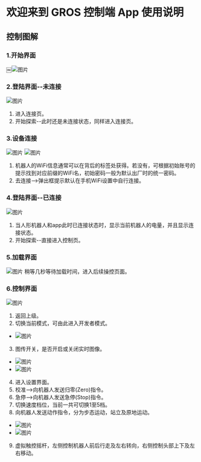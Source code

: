 # 欢迎来到 GROS 控制端 App 使用说明

## 控制图解
### 1.开始界面

￼![图片](assets/IMG_1.png)

### 2.登陆界面--未连接
![图片](assets/IMG_2.png)
1. 进入连接页。
2. 开始探索--此时还是未连接状态，同样进入连接页。

### 3.设备连接
![图片](assets/IMG_3.png)
![图片](assets/IMG_4.png)
1. 机器人的WiFi信息通常可以在背后的标签处获得。若没有，可根据初始账号的提示找到对应前缀的WiFi名，初始密码一般为默认出厂时的统一密码。
2. 去连接-->弹出框提示默认在手机WiFi设置中自行连接。

### 4.登陆界面--已连接
![图片](assets/IMG_5.png)
1. 当人形机器人和app此时已连接状态时，显示当前机器人的电量，并且显示连接状态。
2. 开始探索--直接进入控制页。

### 5.加载界面
![图片](assets/IMG_6.png)
稍等几秒等待加载时间，进入后续操控页面。

### 6.控制界面
![图片](assets/IMG_7.png)
1. 返回上级。
2. 切换当前模式，可由此进入开发者模式。
- ![图片](assets/IMG_8.png)
3. 图传开关，是否开启或关闭实时图像。
- ![图片](assets/IMG_9.png)
- ![图片](assets/IMG_10.png)
4. 进入设置界面。
5. 校准-->向机器人发送归零(Zero)指令。
6. 急停-->向机器人发送急停(Stop)指令。
7. 切换速度档位，当前一共可切换1至5档。
8. 向机器人发送动作指令，分为步态运动，站立及原地运动。
- ![图片](assets/IMG_11.png)
- ![图片](assets/IMG_12.png)
9. 虚拟触控摇杆，左侧控制机器人前后行走及左右转向，右侧控制头部上下及左右移动。